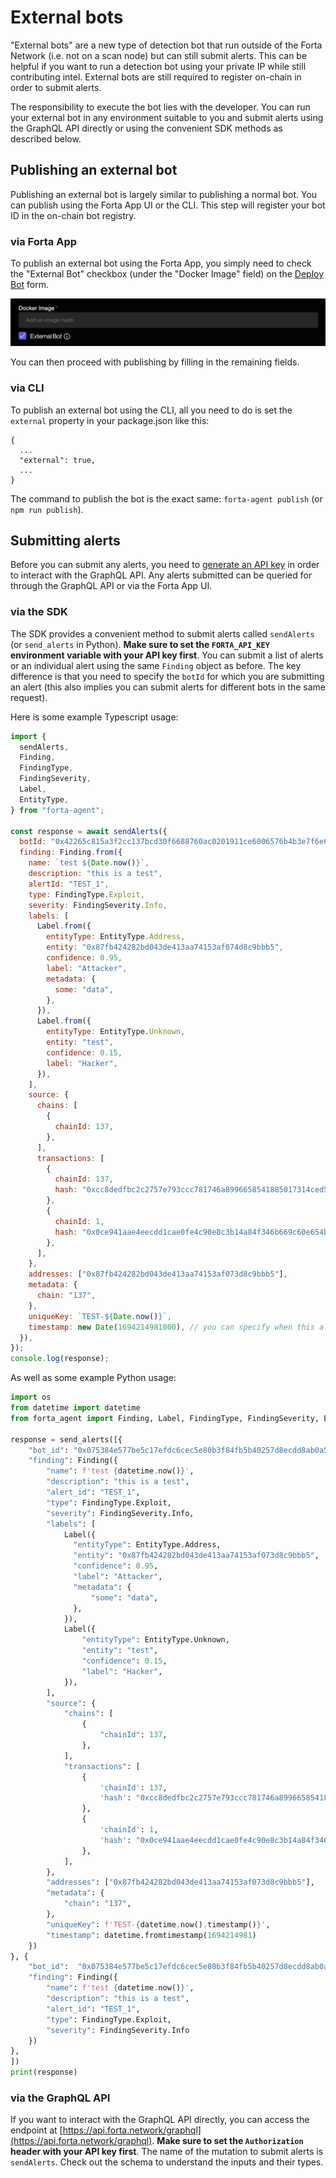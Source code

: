 # External bots

"External bots" are a new type of detection bot that run outside of the Forta Network (i.e. not on a scan node) but can still submit alerts. This can be helpful if you want to run a detection bot using your private IP while still contributing intel. External bots are still required to register on-chain in order to submit alerts.

The responsibility to execute the bot lies with the developer. You can run your external bot in any environment suitable to you and submit alerts using the GraphQL API directly or using the convenient SDK methods as described below.

## Publishing an external bot

Publishing an external bot is largely similar to publishing a normal bot. You can publish using the Forta App UI or the CLI. This step will register your bot ID in the on-chain bot registry.

### via Forta App

To publish an external bot using the Forta App, you simply need to check the "External Bot" checkbox (under the "Docker Image" field) on the [Deploy Bot](https://app.forta.network/deploy-agent) form.

![External bot UI](external-bots-ui.png)

You can then proceed with publishing by filling in the remaining fields.

### via CLI

To publish an external bot using the CLI, all you need to do is set the `external` property in your package.json like this:

```
{
  ...
  "external": true,
  ...
}
```

The command to publish the bot is the exact same: `forta-agent publish` (or `npm run publish`).

## Submitting alerts

Before you can submit any alerts, you need to [generate an API key](api-keys.md) in order to interact with the GraphQL API. Any alerts submitted can be queried for through the GraphQL API or via the Forta App UI.

### via the SDK

The SDK provides a convenient method to submit alerts called `sendAlerts` (or `send_alerts` in Python). **Make sure to set the `FORTA_API_KEY` environment variable with your API key first**. You can submit a list of alerts or an individual alert using the same `Finding` object as before. The key difference is that you need to specify the `botId` for which you are submitting an alert (this also implies you can submit alerts for different bots in the same request).

Here is some example Typescript usage:

```js
import {
  sendAlerts,
  Finding,
  FindingType,
  FindingSeverity,
  Label,
  EntityType,
} from "forta-agent";

const response = await sendAlerts({
  botId: "0x42265c815a3f2cc137bcd30f6688760ac0201911ce6006576b4b3e7f6e62ddc6",
  finding: Finding.from({
    name: `test ${Date.now()}`,
    description: "this is a test",
    alertId: "TEST_1",
    type: FindingType.Exploit,
    severity: FindingSeverity.Info,
    labels: [
      Label.from({
        entityType: EntityType.Address,
        entity: "0x87fb424282bd043de413aa74153af074d8c9bbb5",
        confidence: 0.95,
        label: "Attacker",
        metadata: {
          some: "data",
        },
      }),
      Label.from({
        entityType: EntityType.Unknown,
        entity: "test",
        confidence: 0.15,
        label: "Hacker",
      }),
    ],
    source: {
      chains: [
        {
          chainId: 137,
        },
      ],
      transactions: [
        {
          chainId: 137,
          hash: "0xcc8dedfbc2c2757e793ccc781746a8996658541885017314ced5138ae6009f26",
        },
        {
          chainId: 1,
          hash: "0x0ce941aae4eecdd1cae0fe4c90e8c3b14a84f346b669c60e654b2eecd736b9b6",
        },
      ],
    },
    addresses: ["0x87fb424282bd043de413aa74153af073d8c9bbb5"],
    metadata: {
      chain: "137",
    },
    uniqueKey: `TEST-${Date.now()}`,
    timestamp: new Date(1694214981000), // you can specify when this alert was created (defaults to now)
  }),
});
console.log(response);
```

As well as some example Python usage:

```python
import os
from datetime import datetime
from forta_agent import Finding, Label, FindingType, FindingSeverity, EntityType, send_alerts

response = send_alerts([{
    "bot_id": "0x075384e577be5c17efdc6cec5e80b3f84fb5b40257d8ecdd8ab0a542f8a6e084",
    "finding": Finding({
        "name": f'test {datetime.now()}',
        "description": "this is a test",
        "alert_id": "TEST_1",
        "type": FindingType.Exploit,
        "severity": FindingSeverity.Info,
        "labels": [
            Label({
              "entityType": EntityType.Address,
              "entity": "0x87fb424282bd043de413aa74153af073d8c9bbb5",
              "confidence": 0.95,
              "label": "Attacker",
              "metadata": {
                  "some": "data",
              },
            }),
            Label({
                "entityType": EntityType.Unknown,
                "entity": "test",
                "confidence": 0.15,
                "label": "Hacker",
            }),
        ],
        "source": {
            "chains": [
                {
                    "chainId": 137,
                },
            ],
            "transactions": [
                {
                    'chainId': 137,
                    'hash': "0xcc8dedfbc2c2757e793ccc781746a8996658541885017314ced5138ae6009f26",
                },
                {
                    'chainId': 1,
                    'hash': "0x0ce941aae4eecdd1cae0fe4c90e8c3b14a84f346b669c60e654b2eecd736b9b6",
                },
            ],
        },
        "addresses": ["0x87fb424282bd043de413aa74153af073d8c9bbb5"],
        "metadata": {
            "chain": "137",
        },
        "uniqueKey": f'TEST-{datetime.now().timestamp()}',
        "timestamp": datetime.fromtimestamp(1694214981)
    })
}, {
    "bot_id":  "0x075384e577be5c17efdc6cec5e80b3f84fb5b40257d8ecdd8ab0a542f8a6e084",
    "finding": Finding({
        "name": f'test {datetime.now()}',
        "description": "this is a test",
        "alert_id": "TEST_1",
        "type": FindingType.Exploit,
        "severity": FindingSeverity.Info
    })
},
])
print(response)

```

### via the GraphQL API

If you want to interact with the GraphQL API directly, you can access the endpoint at [https://api.forta.network/graphql](https://api.forta.network/graphql). **Make sure to set the `Authorization` header with your API key first**. The name of the mutation to submit alerts is `sendAlerts`. Check out the schema to understand the inputs and their types.
